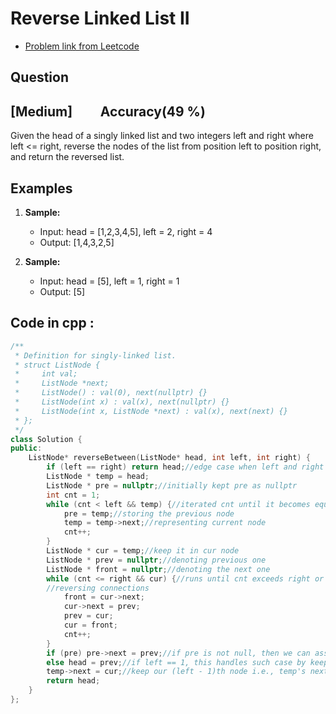 # Reverse Linked List II
- [Problem link from Leetcode](https://leetcode.com/problems/reverse-linked-list-ii/?source=submission-noac)
## Question
## [Medium] &nbsp;&nbsp;&nbsp;&nbsp;&nbsp;&nbsp;&nbsp; Accuracy(49 %)
Given the head of a singly linked list and two integers left and right where left <= right, reverse the nodes of the list from position left to position right, and return the reversed list.
## Examples
1. **Sample:**
    - Input: head = [1,2,3,4,5], left = 2, right = 4
    - Output: [1,4,3,2,5]

2. **Sample:**
    - Input: head = [5], left = 1, right = 1
    - Output: [5]
## Code in cpp :
```cpp
/**
 * Definition for singly-linked list.
 * struct ListNode {
 *     int val;
 *     ListNode *next;
 *     ListNode() : val(0), next(nullptr) {}
 *     ListNode(int x) : val(x), next(nullptr) {}
 *     ListNode(int x, ListNode *next) : val(x), next(next) {}
 * };
 */
class Solution {
public:
    ListNode* reverseBetween(ListNode* head, int left, int right) {
        if (left == right) return head;//edge case when left and right are equal, no need to reverse 
        ListNode * temp = head;
        ListNode * pre = nullptr;//initially kept pre as nullptr
        int cnt = 1;
        while (cnt < left && temp) {//iterated cnt until it becomes equal to left or until temp becomes null
            pre = temp;//storing the previous node
            temp = temp->next;//representing current node
            cnt++;
        }
        ListNode * cur = temp;//keep it in cur node
        ListNode * prev = nullptr;//denoting previous one
        ListNode * front = nullptr;//denoting the next one
        while (cnt <= right && cur) {//runs until cnt exceeds right or cur becomes nullptr
        //reversing connections
            front = cur->next;
            cur->next = prev;
            prev = cur;
            cur = front;
            cnt++;
        }
        if (pre) pre->next = prev;//if pre is not null, then we can assign its next as prev
        else head = prev;//if left == 1, this handles such case by keeping head as prev
        temp->next = cur;//keep our (left - 1)th node i.e., temp's next as cur 
        return head;
    }
};
```
